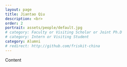 ```yaml
---
layout: page
title: Jiantao Qiu
description: <br>
order: 2
portrait: assets/people/default.jpg
# category: Faculty or Visiting Scholar or Joint Ph.D
# category: Intern or Visiting Student
category: Alumni
# redirect: http://github.com/friskit-china
---
```


Content
